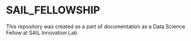 # SAIL_FELLOWSHIP
This repository was created as a part of documentation as a Data Science Fellow at SAIL Innovation Lab
